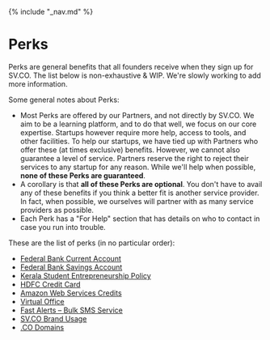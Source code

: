 {% include "_nav.md" %}

# Perks

Perks are general benefits that all founders receive when they sign up for SV.CO. The list below is non-exhaustive & WIP. We're slowly working to add more information.

Some general notes about Perks:

* Most Perks are offered by our Partners, and not directly by SV.CO. We aim to be a learning platform, and to do that well, we focus on our core expertise. Startups however require more help, access to tools, and other facilities. To help our startups, we have tied up with Partners who offer these (at times exclusive) benefits. However, we cannot also guarantee a level of service. Partners reserve the right to reject their services to any startup for any reason. While we'll help when possible, **none of these Perks are guaranteed**.
* A corollary is that **all of these Perks are optional**. You don't have to avail any of these benefits if you think a better fit is another service provider. In fact, when possible, we ourselves will partner with as many service providers as possible.
* Each Perk has a "For Help" section that has details on who to contact in case you run into trouble.

These are the list of perks (in no particular order):

* [Federal Bank Current Account](perks/8.1-federal-bank-current-account.md) 
* [Federal Bank Savings Account](perks/8.2-federal-bank-savings-account.md)
* [Kerala Student Entrepreneurship Policy](perks/8.3-kerala-sep.md)
* [HDFC Credit Card](perks/8.4-hdfc-credit-card)
* [Amazon Web Services Credits](perks/8.5-aws.md)
* [Virtual Office](perks/8.6-virtual-office.md)
* [Fast Alerts – Bulk SMS Service](perks/8.7-fast-alerts.md)
* [SV.CO Brand Usage](perks/8.8-brand-usage.md)
* [.CO Domains](perks/8.9-co-domains.md)


